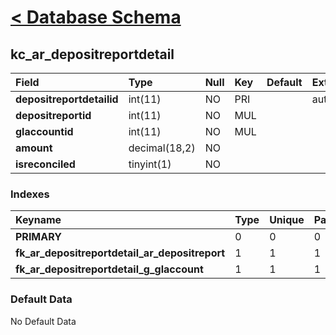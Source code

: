 # [< Database Schema](DatabaseSchema.md) #

## kc\_ar\_depositreportdetail ##
| **Field** | Type | Null | Key | Default | Extra | Comment |
|:----------|:-----|:-----|:----|:--------|:------|:--------|
| **depositreportdetailid** | int(11) | NO | PRI |  | auto\_increment |  |
| **depositreportid** | int(11) | NO | MUL |  |  |  |
| **glaccountid** | int(11) | NO | MUL |  |  |  |
| **amount** | decimal(18,2) | NO |  |  |  |  |
| **isreconciled** | tinyint(1) | NO |  |  |  |  |


### Indexes ###
| **Keyname** | Type | Unique | Packed | Column | Seq | Cardinality | Collation | Null | Comment |
|:------------|:-----|:-------|:-------|:-------|:----|:------------|:----------|:-----|:--------|
| **PRIMARY** | 0 | 0 | 0 | depositreportdetailid | 1 | 0 | A | 0 | 0 |
| **fk\_ar\_depositreportdetail\_ar\_depositreport** | 1 | 1 | 1 | depositreportid | 1 |  | A | 1 | 1 |
| **fk\_ar\_depositreportdetail\_g\_glaccount** | 1 | 1 | 1 | glaccountid | 1 |  | A | 1 | 1 |


### Default Data ###
No Default Data